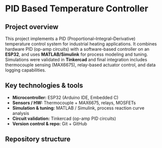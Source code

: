 # PID Based Temperature Controller

## Project overview
This project implements a PID (Proportional–Integral–Derivative) temperature control system for industrial heating applications. It combines hardware PID (op-amp circuits) with a software-based controller on an **ESP32**, and uses **MATLAB/Simulink** for process modeling and tuning. Simulations were validated in **Tinkercad** and final integration includes thermocouple sensing (MAX6675), relay-based actuator control, and data logging capabilities.

## Key technologies & tools
- **Microcontroller:** ESP32 (Arduino IDE, Embedded C)  
- **Sensors / HW:** Thermocouple + MAX6675, relays, MOSFETs  
- **Simulation & tuning:** MATLAB / Simulink, process reaction curve analysis  
- **Circuit validation:** Tinkercad (op-amp PID circuits)  
- **Version control & repo:** Git + GitHub

## Repository structure
